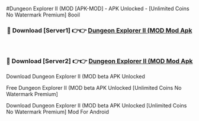 #Dungeon Explorer II (MOD [APK-MOD] - APK Unlocked - [Unlimited Coins No Watermark Premium] 8ooil



<div align="center">

<h3>🔴 Download [Server1] 👉👉 <a href="https://momento.my/?title=Dungeon_Explorer_II_(MOD">Dungeon Explorer II (MOD Mod Apk</a></h3><br>

<h3>🔴 Download [Server2] 👉👉 <a href="https://momento.my/?title=Dungeon_Explorer_II_(MOD">Dungeon Explorer II (MOD Mod Apk</a></h3>
</div>



Download Dungeon Explorer II (MOD beta APK Unlocked

Free Dungeon Explorer II (MOD beta APK Unlocked [Unlimited Coins No Watermark Premium]

Download Dungeon Explorer II (MOD beta APK Unlocked [Unlimited Coins No Watermark Premium] Mod For Android
